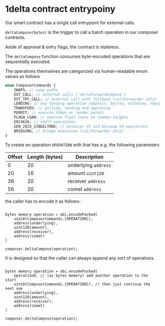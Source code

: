 # 1delta contract entrypoiny

Our smart contract has a single call entrypoint for external calls.

`deltaCompose(bytes)` is the trigger to call a batch operation in our composer contracts.

Aside of approval & entry flags, the contract is stateless.

The `deltaCompose` function consumes byte-encoded operations that are sequentially executed.

The operations themselves are categorized via human-readable enum values as follows

```Typescript
enum ComposerCommands {
    SWAPS; // swap paths
    EXT_CALL; // external calls (`deltaForwardCompose`)
    EXT_TRY_CALL; // external call with fallback (callForwarder only)
    LENDING; // any lending operation (deposit, borrow, withdraw, repay)
    TRANSFERS; // pulling, sending and approving
    PERMIT; // execute token or lender permit
    FLASH_LOAN; // execute flash loans on common targets
    ERC4626; // vault operations
    GEN_2025_SINGELTONS; // balancer V3 and Uniswap V4 operations
    BRIDGING; // bridge execution (callForwarder only)
}
```

To create an operation `OPERATION` with that has e.g. the following parameters

| Offset | Length (bytes) | Description          |
| ------ | -------------- | -------------------- |
| 0      | 20             | underlying `address` |
| 20     | 16             | amount `uint128`     |
| 36     | 20             | receiver `address`   |
| 56     | 20             | comet `address`      |

the caller has to encode it as follows:

```Solidity

bytes memory operation = abi.encodePacked(
    uint8(ComposerCommands.[OPERATION]),
    address(underlying),
    uint128(amount),
    address(receiver),
    address(comet)
)

composer.deltaCompose(operation);
```

It is designed so that the caller can always append any sort of operations.

```Solidity

bytes memory operation = abi.encodePacked(
    operation0, // (as bytes memory) add another operation to the start
    uint8(ComposerCommands.[OPERATION]), // then just continue the next one
    address(underlying),
    uint128(amount),
    address(receiver),
    address(comet)
)

composer.deltaCompose(operation);
```

